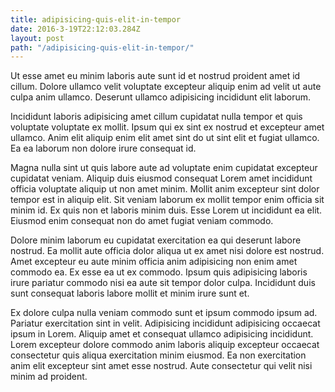 ```yaml
---
title: adipisicing-quis-elit-in-tempor
date: 2016-3-19T22:12:03.284Z
layout: post
path: "/adipisicing-quis-elit-in-tempor/"
---
```


Ut esse amet eu minim laboris aute sunt id et nostrud proident amet id cillum. Dolore ullamco velit voluptate excepteur aliquip enim ad velit ut aute culpa anim ullamco. Deserunt ullamco adipisicing incididunt elit laborum.

Incididunt laboris adipisicing amet cillum cupidatat nulla tempor et quis voluptate voluptate ex mollit. Ipsum qui ex sint ex nostrud et excepteur amet ullamco. Anim elit aliquip enim elit amet sint do ut sint elit et fugiat ullamco. Ea ea laborum non dolore irure consequat id.

Magna nulla sint ut quis labore aute ad voluptate enim cupidatat excepteur cupidatat veniam. Aliquip duis eiusmod consequat Lorem amet incididunt officia voluptate aliquip ut non amet minim. Mollit anim excepteur sint dolor tempor est in aliquip elit. Sit veniam laborum ex mollit tempor enim officia sit minim id. Ex quis non et laboris minim duis. Esse Lorem ut incididunt ea elit. Eiusmod enim consequat non do amet fugiat veniam commodo.

Dolore minim laborum eu cupidatat exercitation ea qui deserunt labore nostrud. Ea mollit aute officia dolor aliqua ut ex amet nisi dolore est nostrud. Amet excepteur eu aute minim officia anim adipisicing non enim amet commodo ea. Ex esse ea ut ex commodo. Ipsum quis adipisicing laboris irure pariatur commodo nisi ea aute sit tempor dolor culpa. Incididunt duis sunt consequat laboris labore mollit et minim irure sunt et.

Ex dolore culpa nulla veniam commodo sunt et ipsum commodo ipsum ad. Pariatur exercitation sint in velit. Adipisicing incididunt adipisicing occaecat ipsum in Lorem. Aliquip amet et consequat ullamco adipisicing incididunt. Lorem excepteur dolore commodo anim laboris aliquip excepteur occaecat consectetur quis aliqua exercitation minim eiusmod. Ea non exercitation anim elit excepteur sint amet esse nostrud. Aute consectetur qui velit nisi minim ad proident.
